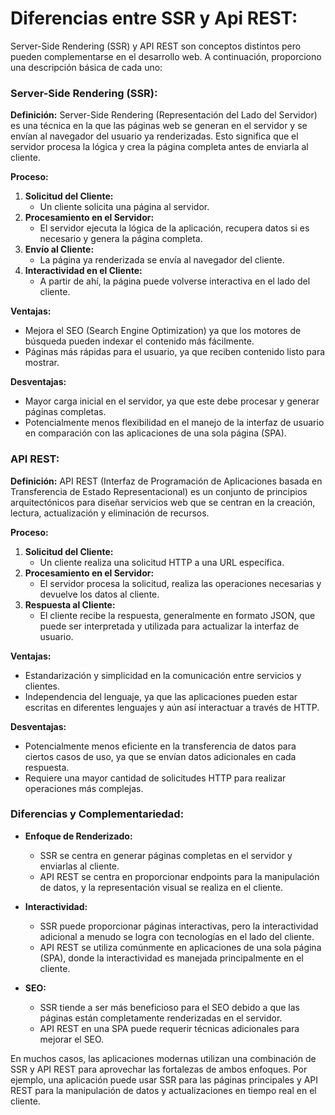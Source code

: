 # Diferencias entre SSR y Api REST:

Server-Side Rendering (SSR) y API REST son conceptos distintos pero pueden complementarse en el desarrollo web. A continuación, proporciono una descripción básica de cada uno:

### Server-Side Rendering (SSR):

**Definición:**
Server-Side Rendering (Representación del Lado del Servidor) es una técnica en la que las páginas web se generan en el servidor y se envían al navegador del usuario ya renderizadas. Esto significa que el servidor procesa la lógica y crea la página completa antes de enviarla al cliente.

**Proceso:**
1. **Solicitud del Cliente:**
   - Un cliente solicita una página al servidor.
2. **Procesamiento en el Servidor:**
   - El servidor ejecuta la lógica de la aplicación, recupera datos si es necesario y genera la página completa.
3. **Envío al Cliente:**
   - La página ya renderizada se envía al navegador del cliente.
4. **Interactividad en el Cliente:**
   - A partir de ahí, la página puede volverse interactiva en el lado del cliente.

**Ventajas:**
- Mejora el SEO (Search Engine Optimization) ya que los motores de búsqueda pueden indexar el contenido más fácilmente.
- Páginas más rápidas para el usuario, ya que reciben contenido listo para mostrar.

**Desventajas:**
- Mayor carga inicial en el servidor, ya que este debe procesar y generar páginas completas.
- Potencialmente menos flexibilidad en el manejo de la interfaz de usuario en comparación con las aplicaciones de una sola página (SPA).

### API REST:

**Definición:**
API REST (Interfaz de Programación de Aplicaciones basada en Transferencia de Estado Representacional) es un conjunto de principios arquitectónicos para diseñar servicios web que se centran en la creación, lectura, actualización y eliminación de recursos.

**Proceso:**
1. **Solicitud del Cliente:**
   - Un cliente realiza una solicitud HTTP a una URL específica.
2. **Procesamiento en el Servidor:**
   - El servidor procesa la solicitud, realiza las operaciones necesarias y devuelve los datos al cliente.
3. **Respuesta al Cliente:**
   - El cliente recibe la respuesta, generalmente en formato JSON, que puede ser interpretada y utilizada para actualizar la interfaz de usuario.

**Ventajas:**
- Estandarización y simplicidad en la comunicación entre servicios y clientes.
- Independencia del lenguaje, ya que las aplicaciones pueden estar escritas en diferentes lenguajes y aún así interactuar a través de HTTP.

**Desventajas:**
- Potencialmente menos eficiente en la transferencia de datos para ciertos casos de uso, ya que se envían datos adicionales en cada respuesta.
- Requiere una mayor cantidad de solicitudes HTTP para realizar operaciones más complejas.

### Diferencias y Complementariedad:

- **Enfoque de Renderizado:**
  - SSR se centra en generar páginas completas en el servidor y enviarlas al cliente.
  - API REST se centra en proporcionar endpoints para la manipulación de datos, y la representación visual se realiza en el cliente.

- **Interactividad:**
  - SSR puede proporcionar páginas interactivas, pero la interactividad adicional a menudo se logra con tecnologías en el lado del cliente.
  - API REST se utiliza comúnmente en aplicaciones de una sola página (SPA), donde la interactividad es manejada principalmente en el cliente.

- **SEO:**
  - SSR tiende a ser más beneficioso para el SEO debido a que las páginas están completamente renderizadas en el servidor.
  - API REST en una SPA puede requerir técnicas adicionales para mejorar el SEO.

En muchos casos, las aplicaciones modernas utilizan una combinación de SSR y API REST para aprovechar las fortalezas de ambos enfoques. Por ejemplo, una aplicación puede usar SSR para las páginas principales y API REST para la manipulación de datos y actualizaciones en tiempo real en el cliente.